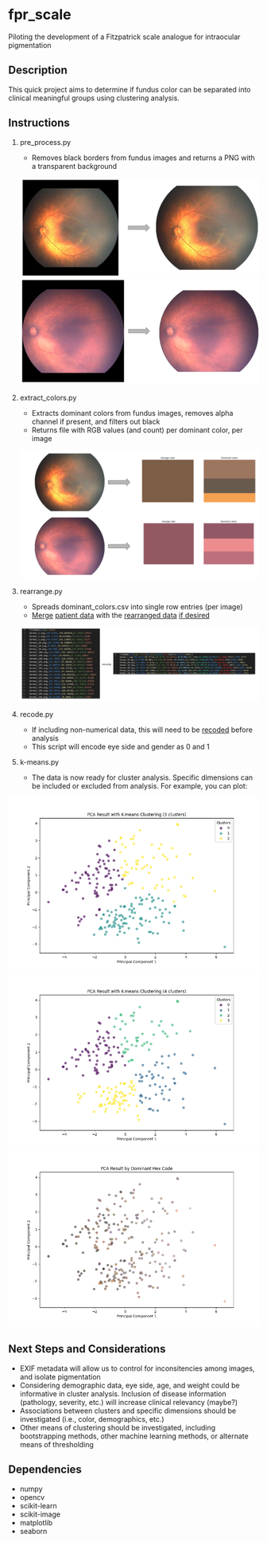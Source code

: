 # fpr_scale
 Piloting the development of a Fitzpatrick scale analogue for intraocular pigmentation

## Description
This quick project aims to determine if fundus color can be separated into clinical meaningful groups using clustering analysis.

## Instructions
 1) pre_process.py
    - Removes black borders from fundus images and returns a PNG with a transparent background

    ![example 1](bin/img_1.png)
    ![example 2](bin/img_2.png)

 2) extract_colors.py
    - Extracts dominant colors from fundus images, removes alpha channel if present, and filters out black
    - Returns file with RGB values (and count) per dominant color, per image

    ![example 3](bin/fig_3.png)

 3) rearrange.py
    - Spreads dominant_colors.csv into single row entries (per image)
    - [Merge](merge.py) [patient data](results/merged_zip_information.csv) with the [rearranged data](results/post_processed/Normal/rearranged_rgb_values.csv) [if desired](results/post_processed/Normal/merged_data.csv)

    ![example 4](bin/fig_5.png)

 4) recode.py
    - If including non-numerical data, this will need to be [recoded](results/post_processed/Normal/cleaned_data.csv) before analysis
    - This script will encode eye side and gender as 0 and 1
 
 5) k-means.py
    - The data is now ready for cluster analysis. Specific dimensions can be included or excluded from analysis. For example, you can plot:

 ![example 5](bin/Figure_2.png)
 ![example 6](bin/Figure_1.png)
 ![example 7](bin/Figure_3.png)


## Next Steps and Considerations
- EXIF metadata will allow us to control for inconsitencies among images, and isolate pigmentation
- Considering demographic data, eye side, age, and weight could be informative in cluster analysis. Inclusion of disease information (pathology, severity, etc.) will increase clinical relevancy (maybe?)
- Associations between clusters and specific dimensions should be investigated (i.e., color, demographics, etc.)
- Other means of clustering should be investigated, including bootstrapping methods, other machine learning methods, or alternate means of thresholding

## Dependencies
 - numpy
 - opencv
 - scikit-learn
 - scikit-image
 - matplotlib
 - seaborn
